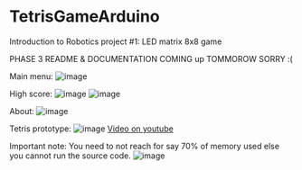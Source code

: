 # TetrisGameArduino
Introduction to Robotics project #1: LED matrix 8x8 game

PHASE 3 README & DOCUMENTATION COMING up TOMMOROW 
SORRY :(

Main menu:
![image](https://user-images.githubusercontent.com/19687103/145329595-aef06e8c-088c-456d-b9b6-ac940428aef4.png)

High score:
![image](https://user-images.githubusercontent.com/19687103/145329623-cfc26926-54ed-4e50-a105-9320d75afc78.png)
![image](https://user-images.githubusercontent.com/19687103/145329630-edd0230a-de90-41a4-bd2b-332486c7f4bf.png)

About:
![image](https://user-images.githubusercontent.com/19687103/145329637-53e60af5-18b6-4fbf-97ef-714cdfe635c6.png)

Tetris prototype:
![image](https://user-images.githubusercontent.com/19687103/145329641-22f92ae6-ab84-4d98-833b-e799158e4696.png)
[Video on youtube](https://youtu.be/93Pdn_wSM4A)


Important note: You need to not reach for say 70% of memory used else you cannot run the source code.
![image](https://user-images.githubusercontent.com/19687103/145329089-189b8ca3-30c7-416c-876c-f2d070be5f7a.png)
